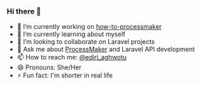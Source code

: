 ### Hi there 👋


- 🔭 I’m currently working on [how-to-processmaker](https://github.com/aghwotu/how-to-processmaker)
- 🌱 I’m currently learning about myself
- 👯 I’m looking to collaborate on Laravel projects
- 💬 Ask me about [ProcessMaker](https://www.processmaker.com/) and Laravel API development
- 📫 How to reach me: [@ediri_aghwotu](https://twitter.com/ediri_aghwotu)
- 😄 Pronouns: She/Her
- ⚡ Fun fact: I'm shorter in real life

<!--
**aghwotu/aghwotu** is a ✨ _special_ ✨ repository because its `README.md` (this file) appears on your GitHub profile.

Here are some ideas to get you started:

- 🔭 I’m currently working on ...
- 🌱 I’m currently learning ...
- 👯 I’m looking to collaborate on ...
- 🤔 I’m looking for help with ...
- 💬 Ask me about ...
- 📫 How to reach me: ...
- 😄 Pronouns: ...
- ⚡ Fun fact: ...
-->
